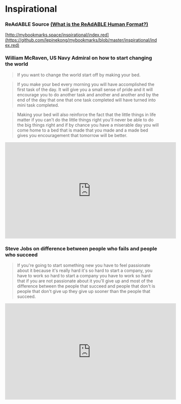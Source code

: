 
# Inspirational


### ReAdABLE Source [(What is the ReAdABLE Human Format?)](http://readablehumanformat.com)

[http://mybookmarks.space/inspirational/index.red](https://github.com/lepinekong/mybookmarks/blob/master/inspirational/index.red)


### William McRaven, US Navy Admiral on how to start changing the world


>If you want to change the world start off by making your bed. 

>If you make your bed every morning you will have accomplished the first task of the day.
It will give you a small sense of pride and it will encourage you to do another
task and another and another and by the end of the day that one that one task completed will have turned into mini task completed.

>Making your bed will also reinforce the fact that the little things in life matter if you can't do the little things right you'll never be able to do the big things right and if by chance you have a miserable day you will come home to a bed that is made that you made and a made bed gives you encouragement that tomorrow will be better.

<iframe width="560" height="315" src="https://www.youtube.com/embed/3sK3wJAxGfs" frameborder="0" allow="autoplay; encrypted-media" allowfullscreen></iframe>

### Steve Jobs on difference between people who fails and people who succeed

>If you're going to start something new you have to feel passionate about it because it's really hard it's so hard to start a company, you have to work so hard to start a company you have to work so hard that if you are not passionate about it you'll give up and most of the difference between the people that succeed and people that don't is people that don't give up they give up sooner than the people that succeed.
<iframe width="560" height="315" src="https://www.youtube.com/embed/GuB-d7jRkCw" frameborder="0" allow="autoplay; encrypted-media" allowfullscreen></iframe>
